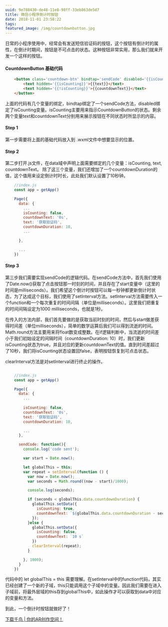 ```yaml
---
uuid: 9e788430-de48-11e8-98ff-33eb863de5d7
title: 微信小程序倒计时按钮
date: 2018-11-01 23:58:22
tags:
featured_image: /img/countdownbutton.jpg
---
```


日常的小程序使用中，经常会有发送短信验证码的按钮，这个按钮有倒计时的属性，在倒计时期间，按钮是不可点击的状态。这种按钮非常实用，那么我们就来开发一个这样的按钮。



#### CountdownButton 基础代码


```html
	<button class='countdown-btn' bindtap='sendCode' disabled='{{isCounting}}'>
   		<text hidden='{{isCounting}}'>{{text}}</text> 
   		<text hidden='{{!isCounting}}'>{{countdownText}}</text>
	</button>	

```

上面的代码有几个变量的绑定，bindtap绑定了一个sendCode方法，disabled绑定了isCounting变量。isCounting主要用来指示CountdownButton的状态。剩余两个变量text和countdownText分别用来展示按钮在不同状态时所显示的内容。

#### Step 1

第一步需要将上面的基础代码放入到 .wxml文件中想要显示的位置。

#### Step 2

第二步打开.js文件，在data域中声明上面需要绑定的几个变量：isCounting, text, countdownText。
除了这三个变量，我们还增加了一个countdownDuration的值，这个值用来设定倒计时时长，此处我们默认设置了10秒钟。


```javascript
	//index.js
	const app = getApp()

	Page({
	  data: {
	    ...
	    isCounting: false,
	    countdownText: '0s',
	    text: '获取验证码',
	    countdownDuration: 10,
	    ...

	  },

	  ...
	})
```

#### Step 3

第三步我们需要实现sendCode的逻辑代码。在sendCode方法中，首先我们使用了Date.now()获取了点击按钮那一时刻的时间，并且存在了start变量中（这里的时间是milliseconds）。我们希望这个倒计时按钮可以每一秒钟都更新倒计时状态，为了达成这个目标，我们使用了setInterval方法。setInterval方法需要传入一个function和一个每次重复的时间间隔（单位是milliseconds）。这里我们把重复的时间间隔设定为1000 milliseconds，也就是1秒。

在传入的方法内部，我们首先要做的是获取当前时刻的时间，然后与start做差获得时间差（单位milliseconds），简单的数学运算后我们可以得到流逝的时间。Math.round方法主要用来将float数变成整数。在if逻辑判断中，当流逝的时间差小于我们初始设定的间隔时间（countdownDuration: 10）时，我们更新isCounting状态为true，并且对应的更新countdownText的值。直到时间差超过了10秒，我们将isCounting状态设置回false，表明按钮恢复到可点击状态。

clearInterval方法是对setInterval进行终止的操作。


```javascript

	//index.js
	const app = getApp()

	Page({
	  data: {
	  	...
	    
	    isCounting: false,
	    countdownText: '0s',
	    text: '获取验证码',
	    countdownDuration: 10,

	    ...
	  },

	  sendCode: function(){
	    console.log('code sent');

	    var start = Date.now();

	    let globalThis = this;
	    var repeat = setInterval(function () { 
	      var now = Date.now();
	      var seconds = Math.round((now - start)/1000);

	      console.log(seconds);

	      if (seconds < globalThis.data.countdownDuration) {
	        globalThis.setData({
	          isCounting: true,
	          countdownText: `${globalThis.data.countdownDuration - seconds} s`,
	        });
	      }else {
	        globalThis.setData({
	          isCounting: false,
	          countdownText: `10 s`
	        })
	        clearInterval(repeat);
	      }

	    }, 1000);
	  }
	})

```


代码中的 let globalThis = this 需要理解。在setInterval中的function代码，其实已经创建了一个新的子域，this只能调用这个子域中的变量。因此我们需要在进入子域前，将最外层域的this存到globalThis中，如此操作才可以获取到data中对应的变量和方法。


到此，一个倒计时按钮就做好了！

[下载千鸟 | 你的AR创作空间！](https://www.haoqigood.com)





